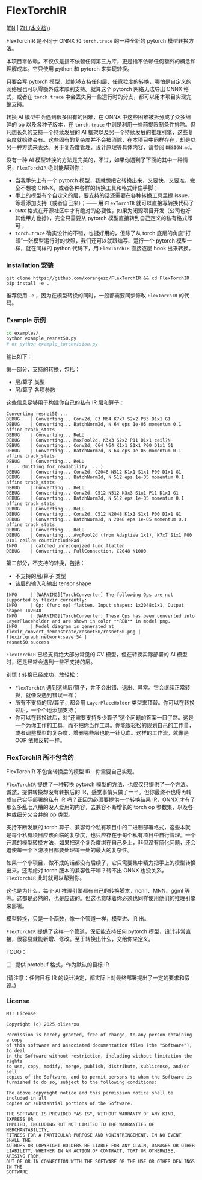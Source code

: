 # FlexTorchIR

([EN](README.md) | [ZH (本文档)](README_zh.md))

FlexTorchIR 是不同于 ONNX 和 `torch.trace` 的一种全新的 pytorch 模型转换方法。



本项目零依赖，不仅仅是指不依赖任何第三方库，更是指不依赖任何额外的概念和理解成本。它只使用 python 和 pytorch 来实现转换。



只要会写 pytorch 模型，就能够支持任何层、任意粒度的转换，哪怕是自定义的网络层也可以零额外成本顺利支持。就算这个 pytorch 网络无法导出 ONNX 格式，或者在 `torch.trace` 中会丢失另一些运行时的分支，都可以用本项目实现完整支持。



转换 AI 模型中会遇到很多固有的困难，在 ONNX 中这些困难被拆分成了众多细碎的 op 以及各种子版本，在 `torch.trace` 中则是利用一些前提限制条件排除。但凡想长久的支持一个持续发展的 AI 框架以及另一个持续发展的推理引擎，这些复杂度就始终会有。这些固有的复杂度并不会被消除，在本项目中同样存在，却是以另一种方式来表达。关于复杂度管理、设计原理等具体内容，请参阅 `DESIGN.md`。



没有一种 AI 模型转换的方法是完美的，不过，如果你遇到了下面的其中一种情况，`FlexTorchIR` 绝对能帮到你：

- 当我手头上有一个 pytorch 模型，我就想把它转换出来，又要快、又要准，完全不想被 ONNX，或者各种各样的转换工具和格式绊住手脚；
- 手上的模型有个自定义的层，要支持的话还需要在各种转换工具里提 issue、等着添加支持（或者自己来）；—— 用 `FlexTorchIR` 就可以直接写转换代码了
- `ONNX` 格式在开源社区中才有绝对的必要性，如果为闭源项目开发（公司也好其他甲方也好），完全只需要从 pytorch 模型直接转到自己定义的私有格式即可；
- `torch.trace` 确实设计的不错，也挺好用的，但除了从 torch 底层的角度“打印”一张模型运行时的快照，我们还可以就跟编写、运行一个 pytorch 模型一样，就在同样的 python 代码下，用 `FlexTorchIR` 直接逐层 hook 出来转换。



### Installation 安装

```
git clone https://github.com/xorangezq/FlexTorchIR && cd FlexTorchIR
pip install -e .
```

推荐使用 `-e` ，因为在模型转换的同时，一般都需要同步修改 `FlexTorchIR` 的代码。



###  Example 示例

```bash
cd examples/
python example_resnet50.py
# or python example_torchvision.py
```

输出如下：



第一部分，支持的转换，包括：

- 层/算子 类型
- 层/算子 各项参数

这些信息足够用于构建你自己的私有 IR 层和算子：

```
Converting resnet50 ...
DEBUG    | Converting... Conv2d, C3 N64 K7x7 S2x2 P33 D1x1 G1  
DEBUG    | Converting... BatchNorm2d, N 64 eps 1e-05 momentum 0.1 affine track_stats 
DEBUG    | Converting... ReLU 
DEBUG    | Converting... MaxPool2d, K3x3 S2x2 P11 D1x1 ceil?N 
DEBUG    | Converting... Conv2d, C64 N64 K1x1 S1x1 P00 D1x1 G1  
DEBUG    | Converting... BatchNorm2d, N 64 eps 1e-05 momentum 0.1 affine track_stats 
DEBUG    | Converting... ReLU 
( ... Omitting for readability ... )
DEBUG    | Converting... Conv2d, C2048 N512 K1x1 S1x1 P00 D1x1 G1  
DEBUG    | Converting... BatchNorm2d, N 512 eps 1e-05 momentum 0.1 affine track_stats 
DEBUG    | Converting... ReLU 
DEBUG    | Converting... Conv2d, C512 N512 K3x3 S1x1 P11 D1x1 G1  
DEBUG    | Converting... BatchNorm2d, N 512 eps 1e-05 momentum 0.1 affine track_stats 
DEBUG    | Converting... ReLU 
DEBUG    | Converting... Conv2d, C512 N2048 K1x1 S1x1 P00 D1x1 G1  
DEBUG    | Converting... BatchNorm2d, N 2048 eps 1e-05 momentum 0.1 affine track_stats 
DEBUG    | Converting... ReLU 
DEBUG    | Converting... AvgPool2d (from Adaptive 1x1), K7x7 S1x1 P00 D1x1 ceil?N countIncludePad 
INFO     | catched unrecognized func flatten 
DEBUG    | Converting... FullConnection, C2048 N1000 
```



第二部分，不支持的转换，包括：

- 不支持的层/算子 类型
- 该层的输入和输出 tensor shape

```
INFO     | [WARNING][TorchConverter] The following Ops are not supported by flexir currently: 
INFO     | Op: (func op) flatten. Input shapes: 1x2048x1x1, Output shape: 1x2048 
INFO     | [WARNING][TorchConverter] These Ops has been converted into LayerPlaceholder and are shown in color **RED** in model png.
INFO     | Model diagram is generated at flexir_convert_demonstrate/resnet50/resnet50.png | flexir.graph.network:save:54 | 
resnet50 success
```

`FlexTorchIR` 已经支持绝大部分常见的 CV 模型，但在转换实际部署的 AI 模型时，还是经常会遇到一些不支持的层。

别慌！转换已经成功，放轻松：

- `FlexTorchIR` 遇到这些层/算子，并不会出错、退出、异常。它会继续正常转换，就像没遇到错误一样；
- 所有不支持的层/算子，都会用 `LayerPlaceHolder` 类型来顶替。你可以在转换过后，一个个地添加支持；
- 你可以在转换过后，对“还需要支持多少算子”这个问题的答案一目了然。这是一个为你工作的工具，而不把你当作工具。你能很轻松的规划自己的工作量，或者调整模型的复杂度，增删哪些层也能一针见血。这样的工作流，就像是 OOP 依赖反转一样。



### FlexTorchIR 所不包含的

FlexTorchIR 不包含转换后的模型 IR：你需要自己实现。



`FlexTorchIR` 提供了一种转换 pytorch 模型的方法，也仅仅只提供了一个方法。诚然，提供转换却没有转换后的 IR，感觉事情只做了一半。但你最终不也得再转成自己实际部署的私有 IR 吗？正因为必须要提供一个转换结果 IR，ONNX 才有了那么多乱七八糟的没人爱用的内容，去兼容不断增长的 torch op 参数集，以及各种或细分又合并的 op 类型。



支持不断发展的 torch 算子、兼容每个私有项目中的二进制部署格式，这些本就是每个私有项目应该面临的复杂度，也只应存在于每个私有项目中自行管理。一个开源的模型转换方法，如果把这个复杂度绑在自己身上，非但没有简化问题，还会迫使每一个下游项目都要处理每一处的最大的复杂性。



如果一个小项目，做不成的话都没有后续了，它只需要集中精力把手上的模型转换出来，还考虑对 torch 版本的兼容性干嘛？转不出 ONNX 也没关系，`FlexTorchIR` 此时就可以帮到你。



这也是为什么，每个 AI 推理引擎都有自己的转换脚本，ncnn、MNN、ggml 等等。这都是必然的，也是应该的。但这也意味着你必须也同样使用他们的推理引擎来部署。



模型转换，只是一个函数，像一个管道一样，模型进、IR 出。



`FlexTorchIR` 提供了这样一个管道，保证能支持任何 pytorch 模型，设计非常直接，很容易就能新增、修改。至于转换出什么，交给你来定义。



TODO：

- [ ] 提供 protobuf 格式，作为默认的目标 IR

(请注意：任何目标 IR 的设计决定，都实际上对最终部署提出了一定的要求和假设。)



### License

```
MIT License

Copyright (c) 2025 oliverxu

Permission is hereby granted, free of charge, to any person obtaining a copy
of this software and associated documentation files (the "Software"), to deal
in the Software without restriction, including without limitation the rights
to use, copy, modify, merge, publish, distribute, sublicense, and/or sell
copies of the Software, and to permit persons to whom the Software is
furnished to do so, subject to the following conditions:

The above copyright notice and this permission notice shall be included in all
copies or substantial portions of the Software.

THE SOFTWARE IS PROVIDED "AS IS", WITHOUT WARRANTY OF ANY KIND, EXPRESS OR
IMPLIED, INCLUDING BUT NOT LIMITED TO THE WARRANTIES OF MERCHANTABILITY,
FITNESS FOR A PARTICULAR PURPOSE AND NONINFRINGEMENT. IN NO EVENT SHALL THE
AUTHORS OR COPYRIGHT HOLDERS BE LIABLE FOR ANY CLAIM, DAMAGES OR OTHER
LIABILITY, WHETHER IN AN ACTION OF CONTRACT, TORT OR OTHERWISE, ARISING FROM,
OUT OF OR IN CONNECTION WITH THE SOFTWARE OR THE USE OR OTHER DEALINGS IN THE
SOFTWARE.
```

